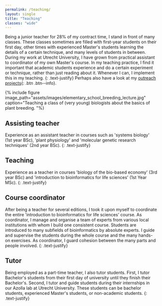 ```yaml
---
permalink: /teaching/
layout: single
title: "Teaching"
classes: "wide"
---
```


Being a junior teacher for 28% of my contract time, I stand in front of many classes.
These classes sometimes are filled with first-year students on their first day, other times with experienced Master's students learning the details of a certain technique, and many levels of students in between. 
During my work at Utrecht University, I have grown from practical assistant to coordinator of my own Master's course. 
In my teaching practice, I find it important that academic students experience and do a certain experiment or technique, rather than just reading about it. 
Whenever I can, I implement this in my teaching.
{: .text-justify}
Perhaps also have a look at my [outreach projects](/outreach/){: .btn .btn--info}.

{% include figure image_path="assets/images/elementary_school_breeding_lecture.jpg" caption="Teaching a class of (very young) biologists about the basics of plant breeding. "%}


## Assisting teacher
Experience as an assistant teacher in courses such as 'systems biology' (1st year BSc), 'plant physiology' and 'molecular genetic research techniques' (2nd year BSc).
{: .text-justify}
## Teaching
Experience as a teacher in courses 'biology of the bio-based economy' (3rd year BSc) and 'introduction to bioinformatics for life sciences' (1st Year MSc).
{: .text-justify}
## Course coordinator
After being a teacher for several editions, I took it upon myself to coordinate the entire 'introduction to bioinformatics for life sciences' course. 
As coordinator, I manage and organise a team of experts from various local institutions with whom I build one consistent course. 
Students are introduced to many subfields of bioinformatics by absolute experts. 
I guide and supervise the students during the whole course and the many hands-on exercises. 
As coordinator, I guard cohesion between the many parts and people involved.
{: .text-justify}
## Tutor
Being employed as a part-time teacher, I also tutor students. 
First, I tutor Bachelor's students from their first day of university until they finish their Bachelor's. 
Second, I tutor and guide students during their internships in our Azolla lab at Utrecht University. 
These students can be bachelor students, experienced Master's students, or non-academic students.
{: .text-justify}



